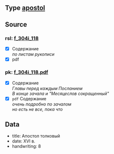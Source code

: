 ## Type [apostol][apostol]

## Source

### rsl: [f_304i_118][rsl]

- [x] Содержание  
  *по листам рукописи*
- [x] pdf

### pk: [f_304i_118.pdf][pk]

- [x] Содержание  
  *Главы перед каждым Посланием*  
  *В конце зачала и "Месяцеслов сокращенный"*
- [x] `pdf` Содержание  
  *очень подробно по зачалом*  
  *но есть не все, пока что*

## Data

* title: Апостол толковый
* date: XVI в.
* handwriting: 8

[rsl]: https://lib-fond.ru/lib-rgb/304-i/f-304i-118/

[pk]: ../../../../../../pravoslavie/bibliya/novyj_zavet/apostol/tolkovyy/f_304i_118.pdf

[apostol]: ../../../apostol/README.md